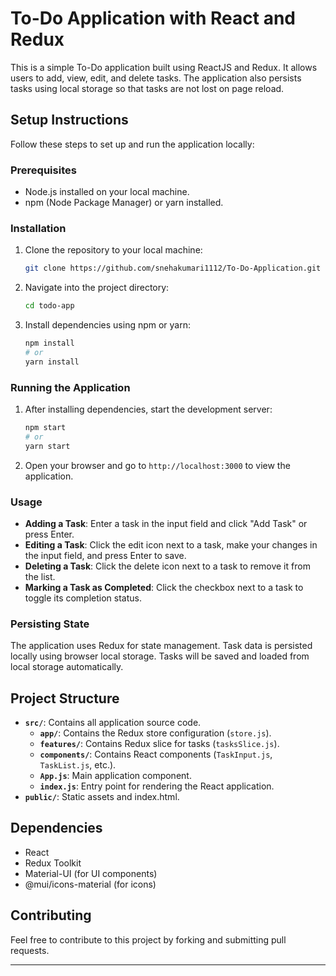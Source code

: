 
# To-Do Application with React and Redux

This is a simple To-Do application built using ReactJS and Redux. It allows users to add, view, edit, and delete tasks. The application also persists tasks using local storage so that tasks are not lost on page reload.

## Setup Instructions

Follow these steps to set up and run the application locally:

### Prerequisites

- Node.js installed on your local machine.
- npm (Node Package Manager) or yarn installed.

### Installation

1. Clone the repository to your local machine:

   ```bash
   git clone https://github.com/snehakumari1112/To-Do-Application.git
   ```

2. Navigate into the project directory:

   ```bash
   cd todo-app
   ```

3. Install dependencies using npm or yarn:

   ```bash
   npm install
   # or
   yarn install
   ```

### Running the Application

1. After installing dependencies, start the development server:

   ```bash
   npm start
   # or
   yarn start
   ```

2. Open your browser and go to `http://localhost:3000` to view the application.

### Usage

- **Adding a Task**: Enter a task in the input field and click "Add Task" or press Enter.
- **Editing a Task**: Click the edit icon next to a task, make your changes in the input field, and press Enter to save.
- **Deleting a Task**: Click the delete icon next to a task to remove it from the list.
- **Marking a Task as Completed**: Click the checkbox next to a task to toggle its completion status.

### Persisting State

The application uses Redux for state management. Task data is persisted locally using browser local storage. Tasks will be saved and loaded from local storage automatically.

## Project Structure

- **`src/`**: Contains all application source code.
  - **`app/`**: Contains the Redux store configuration (`store.js`).
  - **`features/`**: Contains Redux slice for tasks (`tasksSlice.js`).
  - **`components/`**: Contains React components (`TaskInput.js`, `TaskList.js`, etc.).
  - **`App.js`**: Main application component.
  - **`index.js`**: Entry point for rendering the React application.
- **`public/`**: Static assets and index.html.

## Dependencies

- React
- Redux Toolkit
- Material-UI (for UI components)
- @mui/icons-material (for icons)

## Contributing

Feel free to contribute to this project by forking and submitting pull requests.

---

